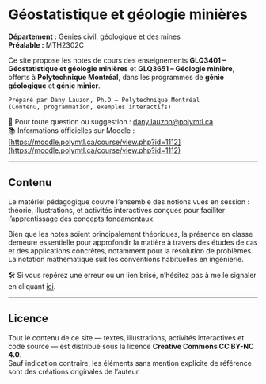 # Géostatistique et géologie minières

**Département :** Génies civil, géologique et des mines  
**Préalable :** MTH2302C  

Ce site propose les notes de cours des enseignements **GLQ3401 – Géostatistique et géologie minières** et **GLQ3651 – Géologie minière**, offerts à **Polytechnique Montréal**, dans les programmes de **génie géologique** et **génie minier**.

```{note}
Préparé par Dany Lauzon, Ph.D — Polytechnique Montréal  
(Contenu, programmation, exemples interactifs)
```

📧 Pour toute question ou suggestion : [dany.lauzon@polymtl.ca](mailto:dany.lauzon@polymtl.ca)  
📚 Informations officielles sur Moodle : [https://moodle.polymtl.ca/course/view.php?id=1112](https://moodle.polymtl.ca/course/view.php?id=1112)

---

## Contenu

Le matériel pédagogique couvre l’ensemble des notions vues en session : théorie, illustrations, et activités interactives conçues pour faciliter l’apprentissage des concepts fondamentaux.

Bien que les notes soient principalement théoriques, la présence en classe demeure essentielle pour approfondir la matière à travers des études de cas et des applications concrètes, notamment pour la résolution de problèmes. La notation mathématique suit les conventions habituelles en ingénierie.

🛠️ Si vous repérez une erreur ou un lien brisé, n’hésitez pas à me le signaler en cliquant [ici](mailto:dany.lauzon@polymtl.ca).


---

## Licence

Tout le contenu de ce site — textes, illustrations, activités interactives et code source — est distribué sous la licence **Creative Commons CC BY-NC 4.0**.  
Sauf indication contraire, les éléments sans mention explicite de référence sont des créations originales de l’auteur.
